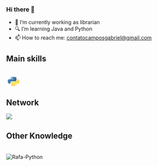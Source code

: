 ### Hi there 👋


- 🧰 I’m currently working as librarian
- 🔍 I’m learning Java and Python
- 📫 How to reach me: contatocamposgabriel@gmail.com


## Main skills

<div style="display: inline_block"><br>
  <img align="center" alt="Rafa-Python" height="30" width="40" src="https://raw.githubusercontent.com/devicons/devicon/master/icons/python/python-original.svg">
</div>

## Network

<div> 
  <a href="https://www.linkedin.com/in/gabrieldecampos/" target="_blank"><img src="https://img.shields.io/badge/-LinkedIn-%230077B5?style=for-the-badge&logo=linkedin&logoColor=white" target="_blank"></a> 

## Other Knowledge

<div style="display: inline_block"><br>
  <img align="center" alt="Rafa-Python" height="30" width="40" src="https://img.shields.io/badge/microsoft%20azure-0089D6?style=for-the-badge&logo=microsoft-azure&logoColor=white">
</div>
